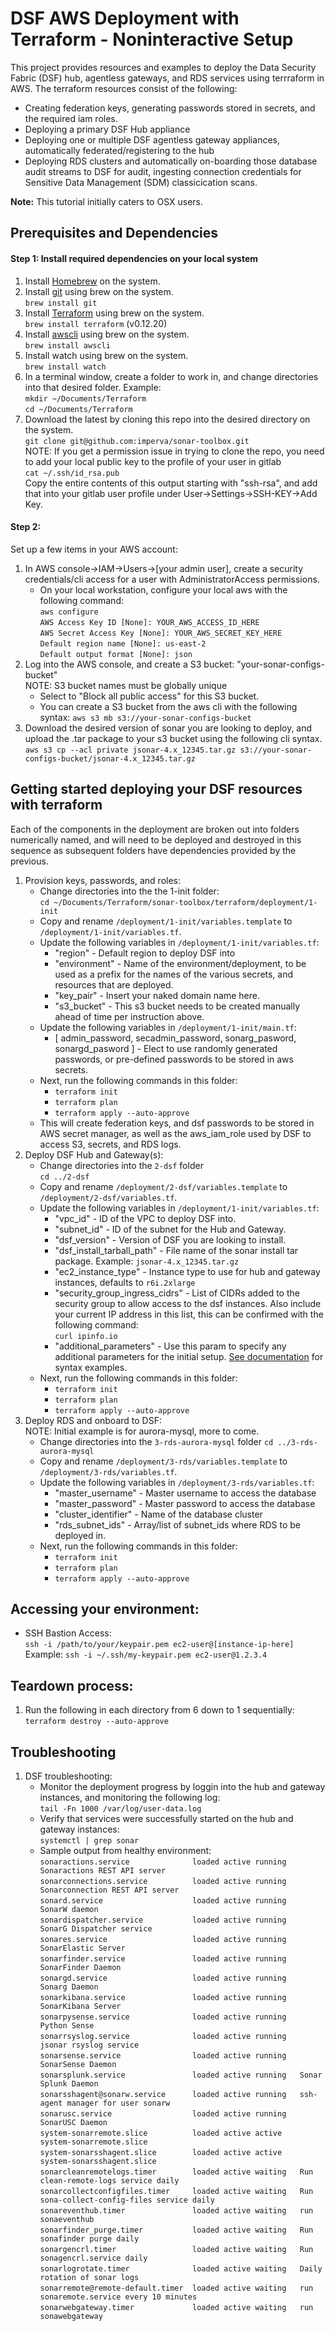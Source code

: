 # DSF AWS Deployment with Terraform - Noninteractive Setup

This project provides resources and examples to deploy the Data Security Fabric (DSF) hub, agentless gateways, and RDS services using terrraform in AWS.  The terraform resources consist of the following:
- Creating federation keys, generating passwords stored in secrets, and the required iam roles.
- Deploying a primary DSF Hub appliance
- Deploying one or multiple DSF agentless gateway appliances, automatically federated/registering to the hub
- Deploying RDS clusters and automatically on-boarding those database audit streams to DSF for audit, ingesting connection credentials for Sensitive Data Management (SDM) classicication scans.

**Note:** This tutorial initially caters to OSX users. 

## Prerequisites and Dependencies

#### **Step 1: Install required dependencies on your local system** 

1. Install [Homebrew](https://treehouse.github.io/installation-guides/mac/homebrew) on the system.
1. Install [git](https://gist.github.com/derhuerst/1b15ff4652a867391f03) using brew on the system.<br/>
    `brew install git`
1. Install [Terraform](https://www.terraform.io/) using brew on the system.<br/>
    `brew install terraform` (v0.12.20)
1. Install [awscli](https://aws.amazon.com/cli/) using brew on the system.<br/>
    `brew install awscli`
1. Install watch using brew on the system.<br/>
    `brew install watch`
1. In a terminal window, create a folder to work in, and change directories into that desired folder.  Example:<br />
    `mkdir ~/Documents/Terraform`<br />
    `cd ~/Documents/Terraform`
1. Download the latest by cloning this repo into the desired directory on the system. <br/>
    `git clone git@github.com:imperva/sonar-toolbox.git`<br />
    NOTE: If you get a permission issue in trying to clone the repo, you need to add your local public key to the profile of your user in gitlab<br/>
    `cat ~/.ssh/id_rsa.pub`<br/>
    Copy the entire contents of this output starting with "ssh-rsa", and add that into your gitlab user profile under User->Settings->SSH-KEY->Add Key.        


#### **Step 2:** 

Set up a few items in your AWS account:
1. In AWS console->IAM->Users->[your admin user], create a security credentials/cli access for a user with AdministratorAccess permissions.
    - On your local workstation, configure your local aws with the following command:<br/>
    `aws configure`<br/>
    `AWS Access Key ID [None]: YOUR_AWS_ACCESS_ID_HERE`<br/>
    `AWS Secret Access Key [None]: YOUR_AWS_SECRET_KEY_HERE`<br/>
    `Default region name [None]: us-east-2`<br/>
    `Default output format [None]: json`<br/>
1. Log into the AWS console, and create a S3 bucket: "your-sonar-configs-bucket"  
    NOTE: S3 bucket names must be globally unique
    - Select to "Block all public access" for this S3 bucket.  
    - You can create a S3 bucket from the aws cli with the following syntax: 
    `aws s3 mb s3://your-sonar-configs-bucket`
1. Download the desired version of sonar you are looking to deploy, and upload the .tar package to your s3 bucket using the following cli syntax.   
    `aws s3 cp --acl private jsonar-4.x_12345.tar.gz s3://your-sonar-configs-bucket/jsonar-4.x_12345.tar.gz`

## Getting started deploying your DSF resources with terraform

Each of the components in the deployment are broken out into folders numerically named, and will need to be deployed and destroyed in this sequence as subsequent folders have dependencies provided by the previous.<br/>
1. Provision keys, passwords, and roles:  
    - Change directories into the the 1-init folder:<br/>
    `cd ~/Documents/Terraform/sonar-toolbox/terraform/deployment/1-init`<br/>
    - Copy and rename `/deployment/1-init/variables.template` to `/deployment/1-init/variables.tf`.
    - Update the following variables in `/deployment/1-init/variables.tf`:
        - "region" - Default region to deploy DSF into
        - "environment" - Name of the environment/deployment, to be used as a prefix for the names of the various secrets, and resources that are deployed.
        - "key_pair" - Insert your naked domain name here.  
        - "s3_bucket" - This s3 bucket needs to be created manually ahead of time per instruction above.
    - Update the following variables in `/deployment/1-init/main.tf`:
        - [ admin_password, secadmin_password, sonarg_pasword, sonargd_pasword ] - Elect to use randomly generated passwords, or pre-defined passwords to be stored in aws secrets.
    - Next, run the following commands in this folder:  
        - `terraform init`
        - `terraform plan`
        - `terraform apply --auto-approve`<br/>
    - This will create federation keys, and dsf passwords to be stored in AWS secret manager, as well as the aws_iam_role used by DSF to access S3, secrets, and RDS logs.  
1. Deploy DSF Hub and Gateway(s):  
    - Change directories into the `2-dsf` folder  
    `cd ../2-dsf`
    - Copy and rename `/deployment/2-dsf/variables.template` to `/deployment/2-dsf/variables.tf`.
    - Update the following variables in `/deployment/1-init/variables.tf`:
        - "vpc_id" - ID of the VPC to deploy DSF into.
        - "subnet_id" - ID of the subnet for the Hub and Gateway.
        - "dsf_version" - Version of DSF you are looking to install.  
        - "dsf_install_tarball_path" - File name of the sonar install tar package. Example: `jsonar-4.x_12345.tar.gz`
        - "ec2_instance_type" - Instance type to use for hub and gateway instances, defaults to `r6i.2xlarge`
        - "security_group_ingress_cidrs" - List of CIDRs added to the security group to allow access to the dsf instances. Also include your current IP address in this list, this can be confirmed with the following command:  
        `curl ipinfo.io`
        - "additional_parameters" - Use this param to specify any additional parameters for the initial setup.  [See documentation](https://sonargdocs.jsonar.com/4.5/en/sonar-setup.html#noninteractive-setup) for syntax examples.  
    - Next, run the following commands in this folder:  
        - `terraform init`
        - `terraform plan`
        - `terraform apply --auto-approve`<br/>
1. Deploy RDS and onboard to DSF:  
    NOTE: Initial example is for aurora-mysql, more to come.
    - Change directories into the `3-rds-aurora-mysql` folder
    `cd ../3-rds-aurora-mysql`
    - Copy and rename `/deployment/3-rds/variables.template` to `/deployment/3-rds/variables.tf`.
    - Update the following variables in `/deployment/3-rds/variables.tf`:
        - "master_username" - Master username to access the database
        - "master_password" - Master password to access the database
        - "cluster_identifier" - Name of the database cluster
        - "rds_subnet_ids" - Array/list of subnet_ids where RDS to be deployed in.
    - Next, run the following commands in this folder:  
        - `terraform init`
        - `terraform plan`
        - `terraform apply --auto-approve`<br/>

## Accessing your environment:

- SSH Bastion Access:<br/>
    `ssh -i /path/to/your/keypair.pem ec2-user@[instance-ip-here]`  
    Example:
    `ssh -i ~/.ssh/my-keypair.pem ec2-user@1.2.3.4`

## Teardown process:

1. Run the following in each directory from 6 down to 1 sequentially:<br/>
    `terraform destroy --auto-approve`

## Troubleshooting

1. DSF troubleshooting:
    - Monitor the deployment progress by loggin into the hub and gateway instances, and monitoring the following log:<br/>
    `tail -Fn 1000 /var/log/user-data.log`
    - Verify that services were successfully started on the hub and gateway instances:<br/>
    `systemctl | grep sonar`<br/>
    - Sample output from healthy environment:<br/>
    `sonaractions.service              loaded active running   Sonaractions REST API server`<br/>
	`sonarconnections.service          loaded active running   Sonarconnection REST API server`<br/>
	`sonard.service                    loaded active running   SonarW daemon`<br/>
	`sonardispatcher.service           loaded active running   SonarG Dispatcher service`<br/>
	`sonares.service                   loaded active running   SonarElastic Server`<br/>
	`sonarfinder.service               loaded active running   SonarFinder Daemon`<br/>
	`sonargd.service                   loaded active running   Sonarg Daemon`<br/>
	`sonarkibana.service               loaded active running   SonarKibana Server`<br/>
	`sonarpysense.service              loaded active running   Python Sense`<br/>
	`sonarrsyslog.service              loaded active running   jsonar rsyslog service`<br/>
	`sonarsense.service                loaded active running   SonarSense Daemon`<br/>
	`sonarsplunk.service               loaded active running   Sonar Splunk Daemon`<br/>
	`sonarsshagent@sonarw.service      loaded active running   ssh-agent manager for user sonarw`<br/>
	`sonarusc.service                  loaded active running   SonarUSC Daemon`<br/>
	`system-sonarremote.slice          loaded active active    system-sonarremote.slice`<br/>
	`system-sonarsshagent.slice        loaded active active    system-sonarsshagent.slice`<br/>
	`sonarcleanremotelogs.timer        loaded active waiting   Run clean-remote-logs service daily`<br/>
	`sonarcollectconfigfiles.timer     loaded active waiting   Run sona-collect-config-files service daily`<br/>
	`sonareventhub.timer               loaded active waiting   run sonaeventhub`<br/>
	`sonarfinder_purge.timer           loaded active waiting   Run sonafinder purge daily`<br/>
	`sonargencrl.timer                 loaded active waiting   Run sonagencrl.service daily`<br/>
	`sonarlogrotate.timer              loaded active waiting   Daily rotation of sonar logs`<br/>
	`sonarremote@remote-default.timer  loaded active waiting   run sonaremote.service every 10 minutes`<br/>
	`sonarwebgateway.timer             loaded active waiting   run sonawebgateway`<br/>
